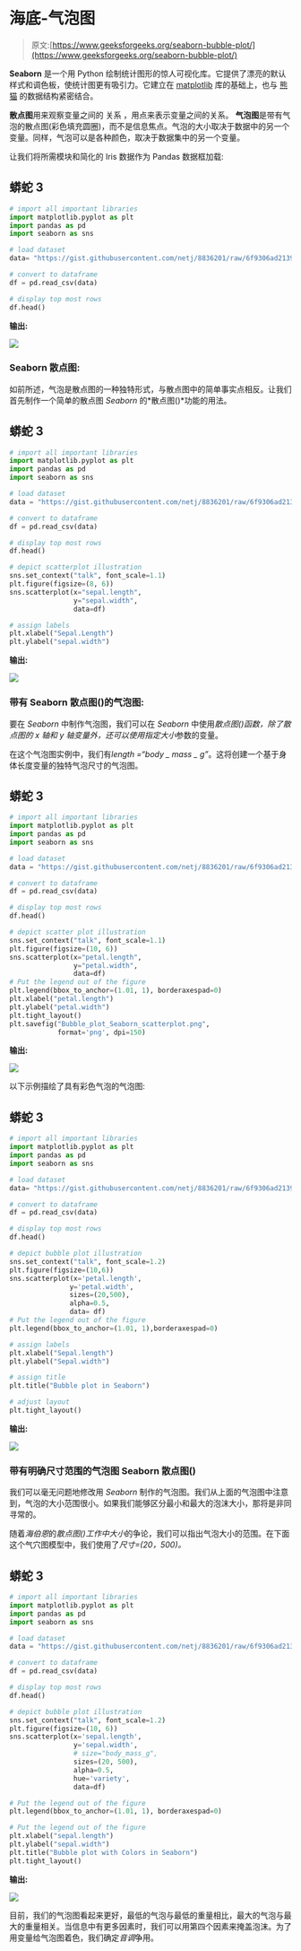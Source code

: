 # 海底-气泡图

> 原文:[https://www.geeksforgeeks.org/seaborn-bubble-plot/](https://www.geeksforgeeks.org/seaborn-bubble-plot/)

**Seaborn** 是一个用 Python 绘制统计图形的惊人可视化库。它提供了漂亮的默认样式和调色板，使统计图更有吸引力。它建立在 [matplotlib](https://www.geeksforgeeks.org/python-introduction-matplotlib/) 库的基础上，也与 [熊猫](https://www.geeksforgeeks.org/introduction-to-pandas-in-python/) 的数据结构紧密结合。

**散点图**用来观察变量之间的 关系 ，用点来表示变量之间的关系。 **气泡图**是带有气泡的散点图(彩色填充圆圈)，而不是信息焦点。气泡的大小取决于数据中的另一个变量。同样，气泡可以是各种颜色，取决于数据集中的另一个变量。

让我们将所需模块和简化的 Iris 数据作为 Pandas 数据框加载:

## 蟒蛇 3

```py
# import all important libraries
import matplotlib.pyplot as plt
import pandas as pd
import seaborn as sns

# load dataset
data= "https://gist.githubusercontent.com/netj/8836201/raw/6f9306ad21398ea43cba4f7d537619d0e07d5ae3/iris.csv"

# convert to dataframe
df = pd.read_csv(data)

# display top most rows
df.head()
```

**输出:**

![](img/4dd965707ea3ea6fff47806f9cdbff71.png)

### Seaborn 散点图:

如前所述，气泡是散点图的一种独特形式，与散点图中的简单事实点相反。让我们首先制作一个简单的散点图 *Seaborn* 的*散点图()*功能的用法。

## 蟒蛇 3

```py
# import all important libraries
import matplotlib.pyplot as plt
import pandas as pd
import seaborn as sns

# load dataset
data = "https://gist.githubusercontent.com/netj/8836201/raw/6f9306ad21398ea43cba4f7d537619d0e07d5ae3/iris.csv"

# convert to dataframe
df = pd.read_csv(data)

# display top most rows
df.head()

# depict scatterplot illustration
sns.set_context("talk", font_scale=1.1)
plt.figure(figsize=(8, 6))
sns.scatterplot(x="sepal.length",
                y="sepal.width",
                data=df)

# assign labels
plt.xlabel("Sepal.Length")
plt.ylabel("sepal.width")
```

**输出:**

![](img/d5ea6a56deb698d8c56d96508ced14cf.png)

### 带有 Seaborn 散点图()的气泡图:

要在 *Seaborn* 中制作气泡图，我们可以在 *Seaborn* 中使用*散点图()*函数，除了散点图的 x 轴和 y 轴变量外，还可以使用指定*大小*参数的变量。

在这个气泡图实例中，我们有*length =“body _ mass _ g”*。这将创建一个基于身体长度变量的独特气泡尺寸的气泡图。

## 蟒蛇 3

```py
# import all important libraries
import matplotlib.pyplot as plt
import pandas as pd
import seaborn as sns

# load dataset
data = "https://gist.githubusercontent.com/netj/8836201/raw/6f9306ad21398ea43cba4f7d537619d0e07d5ae3/iris.csv"

# convert to dataframe
df = pd.read_csv(data)

# display top most rows
df.head()

# depict scatter plot illustration
sns.set_context("talk", font_scale=1.1)
plt.figure(figsize=(10, 6))
sns.scatterplot(x="petal.length",
                y="petal.width",
                data=df)
# Put the legend out of the figure
plt.legend(bbox_to_anchor=(1.01, 1), borderaxespad=0)
plt.xlabel("petal.length")
plt.ylabel("petal.width")
plt.tight_layout()
plt.savefig("Bubble_plot_Seaborn_scatterplot.png",
            format='png', dpi=150)
```

**输出:**

![](img/2e50a0acacc649354c86549229416ed1.png)

以下示例描绘了具有彩色气泡的气泡图:

## 蟒蛇 3

```py
# import all important libraries
import matplotlib.pyplot as plt
import pandas as pd
import seaborn as sns

# load dataset
data= "https://gist.githubusercontent.com/netj/8836201/raw/6f9306ad21398ea43cba4f7d537619d0e07d5ae3/iris.csv"

# convert to dataframe
df = pd.read_csv(data)

# display top most rows
df.head()

# depict bubble plot illustration
sns.set_context("talk", font_scale=1.2)
plt.figure(figsize=(10,6))
sns.scatterplot(x='petal.length',  
               y='petal.width',
               sizes=(20,500),
               alpha=0.5,
               data= df)
# Put the legend out of the figure
plt.legend(bbox_to_anchor=(1.01, 1),borderaxespad=0)

# assign labels
plt.xlabel("Sepal.length")
plt.ylabel("Sepal.width")

# assign title
plt.title("Bubble plot in Seaborn")

# adjust layout
plt.tight_layout()
```

**输出:**

![](img/29070cb86c85655a3a679f380b676951.png)

### 带有明确尺寸范围的气泡图 Seaborn 散点图()

我们可以毫无问题地修改用 *Seaborn* 制作的气泡图。我们从上面的气泡图中注意到，气泡的大小范围很小。如果我们能够区分最小和最大的泡沫大小，那将是非同寻常的。

随着*海伯恩*的*散点图()*工作中*大小*的争论，我们可以指出气泡大小的范围。在下面这个气穴图模型中，我们使用了*尺寸=(20，500)。*

## 蟒蛇 3

```py
# import all important libraries
import matplotlib.pyplot as plt
import pandas as pd
import seaborn as sns

# load dataset
data = "https://gist.githubusercontent.com/netj/8836201/raw/6f9306ad21398ea43cba4f7d537619d0e07d5ae3/iris.csv"

# convert to dataframe
df = pd.read_csv(data)

# display top most rows
df.head()

# depict bubble plot illustration
sns.set_context("talk", font_scale=1.2)
plt.figure(figsize=(10, 6))
sns.scatterplot(x='sepal.length',
                y='sepal.width',
                # size="body_mass_g",
                sizes=(20, 500),
                alpha=0.5,
                hue='variety',
                data=df)

# Put the legend out of the figure
plt.legend(bbox_to_anchor=(1.01, 1), borderaxespad=0)

# Put the legend out of the figure
plt.xlabel("sepal.length")
plt.ylabel("sepal.width")
plt.title("Bubble plot with Colors in Seaborn")
plt.tight_layout()
```

**输出:**

![](img/5f12af5134ba41d2ea0de7fc685550bd.png)

目前，我们的气泡图看起来更好，最低的气泡与最低的重量相比，最大的气泡与最大的重量相关。当信息中有更多因素时，我们可以用第四个因素来掩盖泡沫。为了用变量给气泡图着色，我们确定*音调*争用。